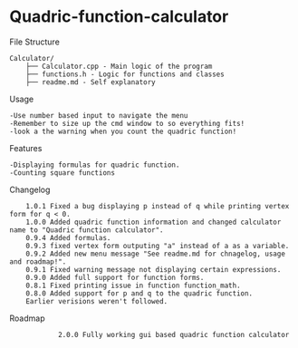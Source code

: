 # Quadric-function-calculator

File Structure

	Calculator/
		├── Calculator.cpp - Main logic of the program
		├── functions.h - Logic for functions and classes
		├── readme.md - Self explanatory


Usage

	-Use number based input to navigate the menu
	-Remember to size up the cmd window to so everything fits!
	-look a the warning when you count the quadric function!

Features

	-Displaying formulas for quadric function.
	-Counting square functions

Changelog

		1.0.1 Fixed a bug displaying p instead of q while printing vertex form for q < 0.
		1.0.0 Added quadric function information and changed calculator name to "Quadric function calculator".
		0.9.4 Added formulas.
		0.9.3 fixed vertex form outputing "a" instead of a as a variable.
		0.9.2 Added new menu message "See readme.md for chnagelog, usage and roadmap!".
		0.9.1 Fixed warning message not displaying certain expressions.
		0.9.0 Added full support for function forms.
		0.8.1 Fixed printing issue in function function_math.
		0.8.0 Added support for p and q to the quadric function.
		Earlier verisions weren't followed.

Roadmap

				2.0.0 Fully working gui based quadric function calculator
